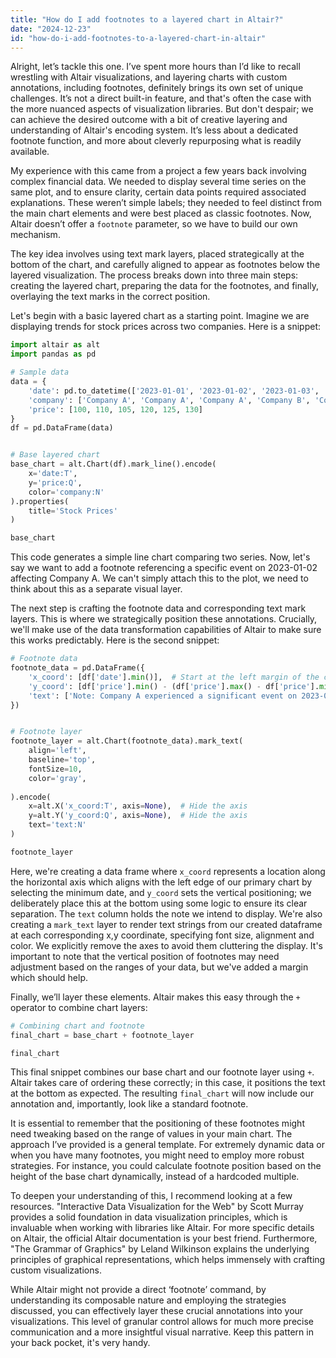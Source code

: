 ```yaml
---
title: "How do I add footnotes to a layered chart in Altair?"
date: "2024-12-23"
id: "how-do-i-add-footnotes-to-a-layered-chart-in-altair"
---
```


Alright, let’s tackle this one. I’ve spent more hours than I’d like to recall wrestling with Altair visualizations, and layering charts with custom annotations, including footnotes, definitely brings its own set of unique challenges. It’s not a direct built-in feature, and that's often the case with the more nuanced aspects of visualization libraries. But don't despair; we can achieve the desired outcome with a bit of creative layering and understanding of Altair's encoding system. It’s less about a dedicated footnote function, and more about cleverly repurposing what is readily available.

My experience with this came from a project a few years back involving complex financial data. We needed to display several time series on the same plot, and to ensure clarity, certain data points required associated explanations. These weren’t simple labels; they needed to feel distinct from the main chart elements and were best placed as classic footnotes. Now, Altair doesn’t offer a `footnote` parameter, so we have to build our own mechanism.

The key idea involves using text mark layers, placed strategically at the bottom of the chart, and carefully aligned to appear as footnotes below the layered visualization. The process breaks down into three main steps: creating the layered chart, preparing the data for the footnotes, and finally, overlaying the text marks in the correct position.

Let's begin with a basic layered chart as a starting point. Imagine we are displaying trends for stock prices across two companies. Here is a snippet:

```python
import altair as alt
import pandas as pd

# Sample data
data = {
    'date': pd.to_datetime(['2023-01-01', '2023-01-02', '2023-01-03', '2023-01-01', '2023-01-02', '2023-01-03']),
    'company': ['Company A', 'Company A', 'Company A', 'Company B', 'Company B', 'Company B'],
    'price': [100, 110, 105, 120, 125, 130]
}
df = pd.DataFrame(data)


# Base layered chart
base_chart = alt.Chart(df).mark_line().encode(
    x='date:T',
    y='price:Q',
    color='company:N'
).properties(
    title='Stock Prices'
)

base_chart
```

This code generates a simple line chart comparing two series. Now, let's say we want to add a footnote referencing a specific event on 2023-01-02 affecting Company A. We can't simply attach this to the plot, we need to think about this as a separate visual layer.

The next step is crafting the footnote data and corresponding text mark layers. This is where we strategically position these annotations. Crucially, we'll make use of the data transformation capabilities of Altair to make sure this works predictably. Here is the second snippet:

```python
# Footnote data
footnote_data = pd.DataFrame({
    'x_coord': [df['date'].min()],  # Start at the left margin of the chart
    'y_coord': [df['price'].min() - (df['price'].max() - df['price'].min()) * 0.1], # position just below the chart
    'text': ['Note: Company A experienced a significant event on 2023-01-02']
})


# Footnote layer
footnote_layer = alt.Chart(footnote_data).mark_text(
    align='left',
    baseline='top',
    fontSize=10,
    color='gray',
    
).encode(
    x=alt.X('x_coord:T', axis=None),  # Hide the axis
    y=alt.Y('y_coord:Q', axis=None),  # Hide the axis
    text='text:N'
)

footnote_layer
```
Here, we're creating a data frame where `x_coord` represents a location along the horizontal axis which aligns with the left edge of our primary chart by selecting the minimum date, and `y_coord` sets the vertical positioning; we deliberately place this at the bottom using some logic to ensure its clear separation. The `text` column holds the note we intend to display. We're also creating a `mark_text` layer to render text strings from our created dataframe at each corresponding x,y coordinate, specifying font size, alignment and color. We explicitly remove the axes to avoid them cluttering the display. It's important to note that the vertical position of footnotes may need adjustment based on the ranges of your data, but we've added a margin which should help.

Finally, we’ll layer these elements. Altair makes this easy through the `+` operator to combine chart layers:

```python
# Combining chart and footnote
final_chart = base_chart + footnote_layer

final_chart
```

This final snippet combines our base chart and our footnote layer using `+`. Altair takes care of ordering these correctly; in this case, it positions the text at the bottom as expected. The resulting `final_chart` will now include our annotation and, importantly, look like a standard footnote.

It is essential to remember that the positioning of these footnotes might need tweaking based on the range of values in your main chart. The approach I’ve provided is a general template. For extremely dynamic data or when you have many footnotes, you might need to employ more robust strategies. For instance, you could calculate footnote position based on the height of the base chart dynamically, instead of a hardcoded multiple.

To deepen your understanding of this, I recommend looking at a few resources. "Interactive Data Visualization for the Web" by Scott Murray provides a solid foundation in data visualization principles, which is invaluable when working with libraries like Altair. For more specific details on Altair, the official Altair documentation is your best friend. Furthermore, "The Grammar of Graphics" by Leland Wilkinson explains the underlying principles of graphical representations, which helps immensely with crafting custom visualizations.

While Altair might not provide a direct ‘footnote’ command, by understanding its composable nature and employing the strategies discussed, you can effectively layer these crucial annotations into your visualizations. This level of granular control allows for much more precise communication and a more insightful visual narrative. Keep this pattern in your back pocket, it's very handy.
